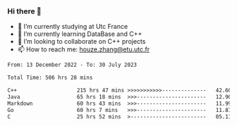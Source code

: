 ### Hi there 👋
- 🔭 I’m currently studying at Utc France
- 🌱 I’m currently learning DataBase and C++
- 👯 I’m looking to collaborate on C++ projects
- 📫 How to reach me: houze.zhang@etu.utc.fr

<!--START_SECTION:waka-->

```txt
From: 13 December 2022 - To: 30 July 2023

Total Time: 506 hrs 28 mins

C++                   215 hrs 47 mins >>>>>>>>>>>--------------   42.60 %
Java                  65 hrs 18 mins  >>>----------------------   12.90 %
Markdown              60 hrs 43 mins  >>>----------------------   11.99 %
Go                    60 hrs 7 mins   >>>----------------------   11.87 %
C                     25 hrs 52 mins  >------------------------   05.11 %
```

<!--END_SECTION:waka-->
